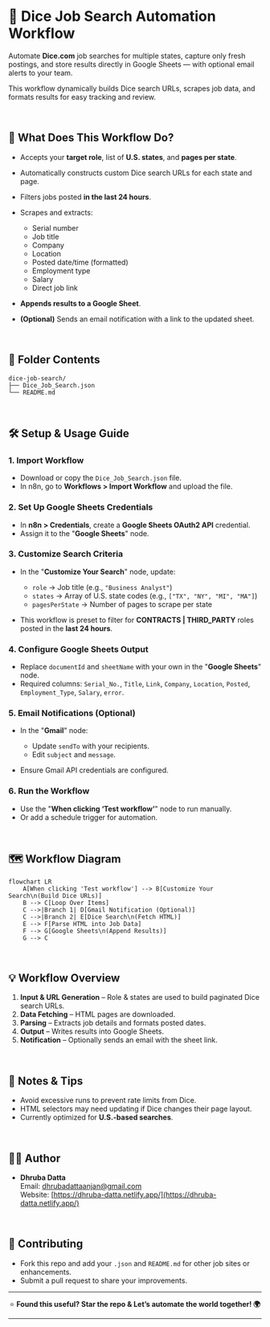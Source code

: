 # 🎯 Dice Job Search Automation Workflow

Automate **Dice.com** job searches for multiple states, capture only fresh postings, and store results directly in Google Sheets — with optional email alerts to your team.

This workflow dynamically builds Dice search URLs, scrapes job data, and formats results for easy tracking and review.

<br>

## 🚀 What Does This Workflow Do?

- Accepts your **target role**, list of **U.S. states**, and **pages per state**.
- Automatically constructs custom Dice search URLs for each state and page.
- Filters jobs posted **in the last 24 hours**.
- Scrapes and extracts:

  - Serial number
  - Job title
  - Company
  - Location
  - Posted date/time (formatted)
  - Employment type
  - Salary
  - Direct job link

- **Appends results to a Google Sheet**.
- **(Optional)** Sends an email notification with a link to the updated sheet.

<br>

## 📂 Folder Contents

```
dice-job-search/
├── Dice_Job_Search.json
└── README.md
```

<br>

## 🛠️ Setup & Usage Guide

### 1. **Import Workflow**

- Download or copy the `Dice_Job_Search.json` file.
- In n8n, go to **Workflows > Import Workflow** and upload the file.

### 2. **Set Up Google Sheets Credentials**

- In **n8n > Credentials**, create a **Google Sheets OAuth2 API** credential.
- Assign it to the "**Google Sheets**" node.

### 3. **Customize Search Criteria**

- In the "**Customize Your Search**" node, update:

  - `role` → Job title (e.g., `"Business Analyst"`)
  - `states` → Array of U.S. state codes (e.g., `["TX", "NY", "MI", "MA"]`)
  - `pagesPerState` → Number of pages to scrape per state

- This workflow is preset to filter for **CONTRACTS | THIRD_PARTY** roles posted in the **last 24 hours**.

### 4. **Configure Google Sheets Output**

- Replace `documentId` and `sheetName` with your own in the "**Google Sheets**" node.
- Required columns:
  `Serial_No.`, `Title`, `Link`, `Company`, `Location`, `Posted`, `Employment_Type`, `Salary`, `error`.

### 5. **Email Notifications (Optional)**

- In the "**Gmail**" node:

  - Update `sendTo` with your recipients.
  - Edit `subject` and `message`.

- Ensure Gmail API credentials are configured.

### 6. **Run the Workflow**

- Use the "**When clicking ‘Test workflow’**" node to run manually.
- Or add a schedule trigger for automation.

<br>

## 🗺️ Workflow Diagram

```mermaid
flowchart LR
    A[When clicking 'Test workflow'] --> B[Customize Your Search\n(Build Dice URLs)]
    B --> C[Loop Over Items]
    C -->|Branch 1| D[Gmail Notification (Optional)]
    C -->|Branch 2| E[Dice Search\n(Fetch HTML)]
    E --> F[Parse HTML into Job Data]
    F --> G[Google Sheets\n(Append Results)]
    G --> C
```

<br>

## 💡 Workflow Overview

1. **Input & URL Generation** – Role & states are used to build paginated Dice search URLs.
2. **Data Fetching** – HTML pages are downloaded.
3. **Parsing** – Extracts job details and formats posted dates.
4. **Output** – Writes results into Google Sheets.
5. **Notification** – Optionally sends an email with the sheet link.

<br>

## 📝 Notes & Tips

- Avoid excessive runs to prevent rate limits from Dice.
- HTML selectors may need updating if Dice changes their page layout.
- Currently optimized for **U.S.-based searches**.

<br>

## 🙋‍♂️ Author

- **Dhruba Datta**  
  Email: [dhrubadattaanjan@gmail.com](mailto:dhrubadattaanjan@gmail.com)  
  Website: [https://dhruba-datta.netlify.app/](https://dhruba-datta.netlify.app/)

<br>

## 🌟 Contributing

- Fork this repo and add your `.json` and `README.md` for other job sites or enhancements.
- Submit a pull request to share your improvements.

---

<p align="center">
  ⭐ <b>Found this useful? Star the repo &amp; Let’s automate the world together! 🌍</b>
</p>

---
